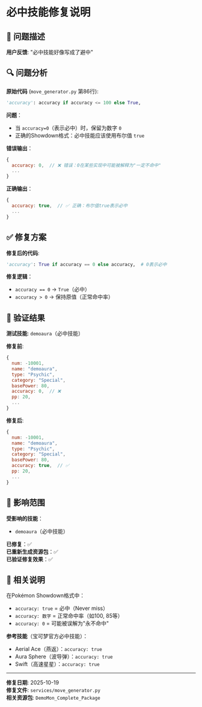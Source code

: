 # 必中技能修复说明

## 🐛 问题描述

**用户反馈**: "必中技能好像写成了避中"

## 🔍 问题分析

**原始代码** (`move_generator.py` 第86行):
```python
'accuracy': accuracy if accuracy <= 100 else True,
```

**问题**：
- 当 `accuracy=0`（表示必中）时，保留为数字 `0`
- 正确的Showdown格式：必中技能应该使用布尔值 `true`

**错误输出**：
```javascript
{
  accuracy: 0,  // ❌ 错误：0在某些实现中可能被解释为"一定不命中"
  ...
}
```

**正确输出**：
```javascript
{
  accuracy: true,  // ✅ 正确：布尔值true表示必中
  ...
}
```

## ✅ 修复方案

**修复后的代码**:
```python
'accuracy': True if accuracy == 0 else accuracy,  # 0表示必中
```

**修复逻辑**：
- `accuracy == 0` → `True`（必中）
- `accuracy > 0` → 保持原值（正常命中率）

## 🧪 验证结果

**测试技能**: `demoaura`（必中技能）

**修复前**:
```javascript
{
  num: -10001,
  name: "demoaura",
  type: "Psychic",
  category: "Special",
  basePower: 80,
  accuracy: 0,  // ❌
  pp: 20,
  ...
}
```

**修复后**:
```javascript
{
  num: -10001,
  name: "demoaura",
  type: "Psychic",
  category: "Special",
  basePower: 80,
  accuracy: true,  // ✅
  pp: 20,
  ...
}
```

## 📝 影响范围

**受影响的技能**：
- `demoaura`（必中技能）

**已修复**：✅  
**已重新生成资源包**：✅  
**已验证修复效果**：✅

## 🎯 相关说明

在Pokémon Showdown格式中：
- `accuracy: true` = 必中（Never miss）
- `accuracy: 数字` = 正常命中率（如100, 85等）
- `accuracy: 0` = 可能被误解为"永不命中"

**参考技能**（宝可梦官方必中技能）：
- Aerial Ace（燕返）：`accuracy: true`
- Aura Sphere（波导弹）：`accuracy: true`
- Swift（高速星星）：`accuracy: true`

---

**修复日期**: 2025-10-19  
**修复文件**: `services/move_generator.py`  
**相关资源包**: `DemoMon_Complete_Package`

